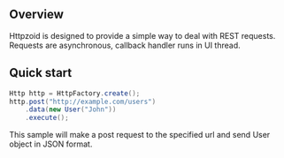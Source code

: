 ## Overview
Httpzoid is designed to provide a simple way to deal with REST requests.
Requests are asynchronous, callback handler runs in UI thread.

## Quick start
```java
Http http = HttpFactory.create();
http.post("http://example.com/users")
    .data(new User("John"))
    .execute();
```

This sample will make a post request to the specified url and send User object in JSON format.